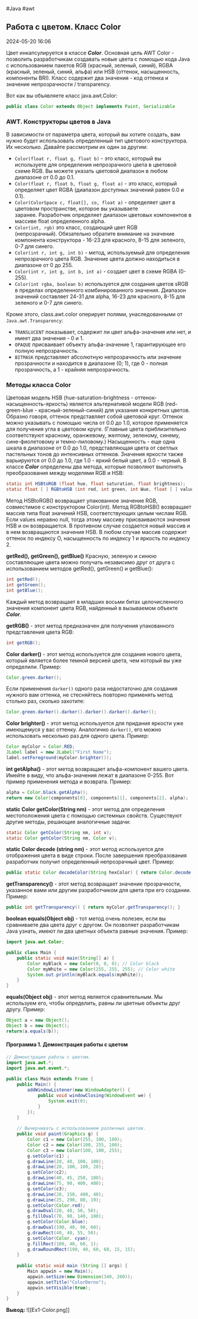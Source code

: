 #Java #awt

## Работа с цветом. Класс Color

2024-05-20 16:06

Цвет инкапсулируется в классе **_Color_**.  Основная цель AWT Color - позволить разработчикам создавать новые цвета с помощью кода Java с использованием пакетов RGB (красный, зеленый, синий), RGBA (красный, зеленый, синий, альфа) или HSB (оттенок, насыщенность, компоненты BRI). Класс содержит два значения - код оттенка и значение непрозрачности / transparency.

Вот как вы объявляете класс java.awt.Color:
```java
public class Color extends Object implements Paint, Serializable
```

### AWT. Конструкторы цветов в Java

В зависимости от параметра цвета, который вы хотите создать, вам нужно будет использовать определенный тип цветового конструктора. Их несколько. Давайте рассмотрим их один за другим:
- `Color(float r, float g, float b)` - это класс, который вы используете для определения непрозрачного цвета в цветовой схеме RGB. Вы можете указать цветовой диапазон в любом диапазоне от 0.0 до 0.1.
- `Color(float r, float b, float g, float a)` - это класс, который определяет цвет RGBA (диапазон доступных значений равен 0.0 и 0.1).
- `Color(ColorSpace c, float[], co, float a)` - определяет цвет в цветовом пространстве, которое вы указываете заранее. Разработчик определяет диапазон цветовых компонентов в массиве float определенного alpha.
- `Color(int, rgb)` это класс, создающий цвет RGB (непрозрачный). Обязательно обратите внимание на значение компонента конструктора - 16-23 для красного, 8-15 для зеленого, 0-7 для синего.
- `Color(int r, int g, int b)` - метод, используемый для определения непрозрачного цвета RGB. Значение цвета должно находиться в диапазоне от 0 до 255.
- `Color(int r, int g, int b, int a)` - создает цвет в схеме RGBA (0-255).
- `Color(int rgba, boolean b)` используется для создания цветов sRGB в пределах определенного комбинированного значения. Диапазон значений составляет 24-31 для alpha, 16-23 для красного, 8-15 для зеленого и 0-7 для синего.

Кроме этого, class.awt.color оперирует полями, унаследованными от `Java.awt.Transparency`:
- `TRANSLUCENT` показывает, содержит ли цвет альфа-значения или нет, и имеет два значения - 0 и 1.
- `OPAQUE` присваивает объекту альфа-значение 1, гарантирующее его полную непрозрачность.
- `BITMASK` представляет абсолютную непрозрачность или значение прозрачности и находится в диапазоне (0; 1), где 0 - полная прозрачность, а 1 - крайняя непрозрачность.

### Методы класса Color

Цветовая модель HSB (hue-saturation-brightness - оттенок-насыщенность­-яркость) является альтернативой модели RGB (red-green-Ыue - красный-зе­леный-синий) для указания конкретных цветов. Образно говоря, оттенок представляет собой цветовой круг. Оттенок можно указывать с помощью чис­ла от 0.0 до 1.0, которое применяется для получения угла в цветовом круге. (Главные цвета приблизительно соответствуют красному, оранжевому, желто­му, зеленому, синему, сине-фиолетовому и темно-лиловому.) Насыщенность -
еще одна шкала в диапазоне от 0.0 до 1.0, представляющая цвета от светлых пастельных тонов до интенсивных оттенков. Значения яркости также варьи­руются от 0.0 до 1.0, где 1.0 - яркий белый цвет, а 0.0 - черный. В классе **_Color_** определены два метода, которые позволяют выполнять преобразова­ния между моделями RGB и HSB:
```java
static int HSBtoRGB (float hue, float saturation, float brightness);
static float [ ] RGBtoHSB (int red, int green, int Ыuе, float [ ] values );
```
Метод HSBtoRGB() возвращает упакованное значение RGB, совместимое с конструктором Color(int). Метод RGBtoHSB() возвращает массив типа float значений HSB, соответствующих целым числам RGB. Если values неравно null, тогда этому массиву присваиваются значения HSB и он возвра­щается. В противном случае создается новый массив и в нем возвращаются
значения HSB. В любом случае массив содержит оттенок по индексу О, насы­щенность по индексу 1 и яркость по индексу 2.

**getRed(), getGreen(), getBlue()**
Красную, зеленую и синюю составляющие цвета можно получать неза­висимо друг от друга с использованием методов getRed(), getGreen() и getBlue():
```java
int getRed();
int getGreen();
int getBlue();
```
Каждый метод возвращает в младших восьми битах целочисленного зна­чения компонент цвета RGB, найденный в вызываемом объекте **_Color_**.

**getRGB()** - этот метод предназначен для получения упакованного представления цвета RGB:
```java
int getRGB();
```

**Color darker()** - этот метод используется для создания нового цвета, который является более темной версией цвета, чем который вы уже определили. Пример:
```java
Color.green.darker();
```
Если применения `darker()` одного раза недостаточно для создания нужного вам оттенка, не стесняйтесь повторно применять метод столько раз, сколько захотите:
```java
Color.green.darker().darker().darker().darker().darker();
```

**Color brighter()** - этот метод используется для придания яркости уже имеющемуся у вас оттенку. Аналогично `darker()`, его можно использовать несколько раз для одного цвета. Пример:
```java
Color myColor = Color.RED; 
JLabel label = new JLabel("First Name"); 
label.setForeground(myColor.brighter());
```

**int getAlpha()** - этот метод возвращает альфа-компонент вашего цвета. Имейте в виду, что альфа-значения лежат в диапазоне 0-255. Вот пример применения метода и возврата. Пример:
```java
alpha = Color.black.getAlpha(); 
return new Color(components[0], components[1], components[2], alpha);
```
**static Color getColor(String nm)** - этот метод для определения местоположения цвета с помощью системных свойств. Существуют другие методы, решающие аналогичные задачи:
```java
static Color getColor(String nm, int v);
static Color getColor(String nm, Color v);
```

**static Color decode (string nm)** - этот метод используется для отображения цвета в виде строки. После завершения преобразования разработчик получит определенный непрозрачный цвет. Пример:
```java
public static Color decodeColor(String hexColor) { return Color.decode(hexColor); }
```

**getTransparency()** - этот метод возвращает значение прозрачности, указанное вами или другим разработчиком для цвета при его создании. Пример:
```java
public int getTransparency() { return myColor.getTransparency(); }
```

**boolean equals(Object obj)** - тот метод очень полезен, если вы сравниваете два цвета друг с другом. Он позволяет разработчикам Java узнать, имеют ли два цветных объекта равные значения. Пример:
```java
import java.awt.Color;

public class Main { 
	public static void main(String[] a) { 
		Color myBlack = new Color(0, 0, 0); // Color black 
		Color myWhite = new Color(255, 255, 255); // Color white 
		System.out.println(myBlack.equals(myWhite)); 
	} 
}
```

**equals(Object obj)** - этот метод является сравнительным. Мы используем его, чтобы определить, равны ли цветные объекты друг другу. Пример:
```java
Object a = new Object();
Object b = new Object();
return(a.equals(b));
```

#### Программа 1. Демонстрация работы с цветом

```java
// Демонстрация работы с цветом.  
import java.awt.*;  
import java.awt.event.*;  
  
public class Main extends Frame {  
    public Main() {  
        addWindowListener(new WindowAdapter() {  
            public void windowClosing(WindowEvent we) {  
                System.exit(0);  
            }  
        });  
    }  
  
    // Вычерчивать с использованием различных цветов.  
    public void paint(Graphics g) {  
        Color c1 = new Color(255, 100, 100);  
        Color c2 = new Color(100, 255, 100);  
        Color c3 = new Color(100, 100, 255);  
        g.setColor(c1) ;  
        g.drawLine(20, 40, 100, 100);  
        g.drawLine(20, 100, 100, 20);  
        g.setColor(c2);  
        g.drawLine(40, 45, 250, 180);  
        g.drawLine(75, 90, 400, 400);  
        g.setColor(c3);  
        g.drawLine(20, 150, 400, 40);  
        g.drawLine(25, 290, 80, 19);  
        g.setColor(Color.red);  
        g.drawOval(20, 40, 50, 50);  
        g.fillOval(70, 90, 140, 100);  
        g.setColor(Color.blue);  
        g.drawOval(190, 40, 90, 60);  
        g.drawRect(40, 40, 55, 50);  
        g.setColor(Color. cyan);  
        g.fillRect(100, 40, 60, 1);  
        g.drawRoundRect(190, 40, 60, 60, 15, 15);  
    }  
  
    public static void main (String [] args) {  
        Main appwin = new Main();  
        appwin.setSize(new Dimension(340, 260));  
        appwin.setTitle("ColorDerno");  
        appwin.setVisible(true);  
    }  
}
```
**Вывод:**
![[Ex1-Color.png]]
